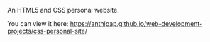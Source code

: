 An HTML5 and CSS personal website.

You can view it here: https://anthipap.github.io/web-development-projects/css-personal-site/
